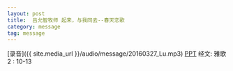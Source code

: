 ```yaml
---
layout: post
title:  吕允智牧师 起来，与我同去--春天恋歌
category: message
tag: message
---
```


[录音]({{ site.media_url }}/audio/message/20160327_Lu.mp3)  [PPT](https://onedrive.live.com/redir?resid=542FE2EB8D6DC3A2!572&authkey=!AOyWgEMSErsS5Es&ithint=file%2cpptx) 经文: 雅歌 2 : 10-13

